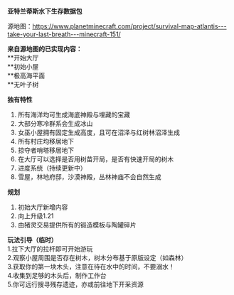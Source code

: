 **亚特兰蒂斯水下生存数据包**

源地图：https://www.planetminecraft.com/project/survival-map-atlantis---take-your-last-breath---minecraft-151/

**来自源地图的已实现内容：**   
**开始大厅  
**初始小屋    
**极高海平面  
**无叶子树  

**独有特性**  
1. 所有海洋均可生成海底神殿与埋藏的宝藏  
2. 大部分寒冷群系会生成冰山  
3. 女巫小屋拥有固定生成高度，且可在沼泽与红树林沼泽生成  
4. 所有村庄均移居地下  
5. 掠夺者哨塔移居地下
6. 在大厅可以选择是否用树苗开局，是否有快速开局的树木
7. 进度系统（持续更新中）
8. 雪屋，林地府邸，沙漠神殿，丛林神庙不会自然生成

**规划**  
1. 初始大厅新增内容
2. 向上升级1.21
3. 由猪灵交易提供所有的锻造模板与陶罐碎片

**玩法引导（临时）**  
1.拉下大厅的拉杆即可开始游玩  
2.观察小屋周围是否存在树木，树木分布基于原版设定（如森林）  
3.获取你的第一块木头，注意在待在水中的时间，不要溺水！  
4.收集到足够的木头后，制作工作台  
5.你可远行搜寻残存遗迹，亦或前往地下开采资源  

